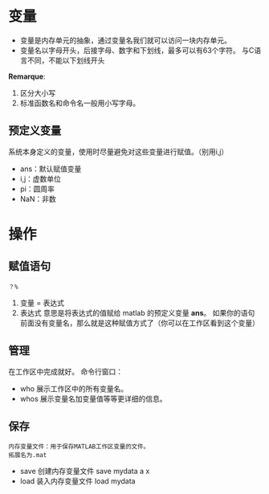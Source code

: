 # 变量
- 变量是内存单元的抽象，通过变量名我们就可以访问一块内存单元。
- 变量名以字母开头，后接字母、数字和下划线，最多可以有63个字符。
	与C语言不同，不能以下划线开头

**Remarque**:
1. 区分大小写
2. 标准函数名和命令名一般用小写字母。
## 预定义变量
系统本身定义的变量，使用时尽量避免对这些变量进行赋值。（别用i,j）
- ans：默认赋值变量
- i,j：虚数单位
- pi：圆周率
- NaN：非数
# 操作
## 赋值语句
	？%
1. 变量 = 表达式
2. 表达式
	意思是将表达式的值赋给 matlab 的预定义变量 **ans**。
	如果你的语句前面没有变量名，那么就是这种赋值方式了（你可以在工作区看到这个变量）
## 管理
在工作区中完成就好。
命令行窗口：
- who
展示工作区中的所有变量名。
- whos
展示变量名加变量值等等更详细的信息。

## 保存
	内存变量文件：用于保存MATLAB工作区变量的文件。
	拓展名为.mat
- save
创建内存变量文件
save mydata a x
- load
装入内存变量文件
load mydata
